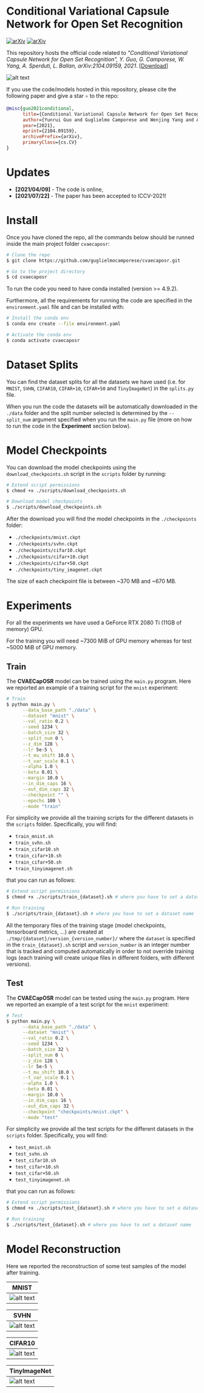 # Conditional Variational Capsule Network for Open Set Recognition

[![arXiv](https://img.shields.io/badge/arXiv-2104.09159-red)](https://arxiv.org/abs/2104.09159)
[![arXiv](https://img.shields.io/badge/-ICCV-yellow)](http://iccv2021.thecvf.com/home)


This repository hosts the official code related to *"Conditional Variational Capsule Network for Open Set Recognition", Y. Guo, G. Camporese, W. Yang, A. Sperduti, L. Ballan, arXiv:2104.09159, 2021*. [[Download](https://arxiv.org/abs/2104.09159)]

![alt text](images/model_img.png "model_diagram")


If you use the code/models hosted in this repository, please cite the following paper and give a star `⭐`  to the repo:

```bibtex
@misc{guo2021conditional,
      title={Conditional Variational Capsule Network for Open Set Recognition}, 
      author={Yunrui Guo and Guglielmo Camporese and Wenjing Yang and Alessandro Sperduti and Lamberto Ballan},
      year={2021},
      eprint={2104.09159},
      archivePrefix={arXiv},
      primaryClass={cs.CV}
}
```

# Updates
- **[2021/04/09]** - The code is online,
- **[2021/07/22]** - The paper has been accepted to ICCV-2021!


# Install

Once you have cloned the repo, all the commands below should be runned inside the main project folder `cvaecaposr`:

 ```sh
 # Clone the repo
 $ git clone https://github.com/guglielmocamporese/cvaecaposr.git
 
 # Go to the project directory
 $ cd cvaecaposr
 ```

To run the code you need to have conda installed (version >= 4.9.2). 

Furthermore, all the requirements for running the code are specified in the `environment.yaml` file and can be installed with:

```sh
# Install the conda env
$ conda env create --file environment.yaml

# Activate the conda env
$ conda activate cvaecaposr
```

# Dataset Splits
You can find the dataset splits for all the datasets we have used (i.e. for `MNIST`, `SVHN`, `CIFAR10`, `CIFAR+10`, `CIFAR+50` and `TinyImageNet`) in the `splits.py` file.

When you run the code the datasets will be automatically downloaded in the `./data` folder and the split number selected is determined by the `--split_num` argument specified when you run the `main.py` file (more on how to run the code in the **Experiment** section below).


# Model Checkpoints

You can download the model checkpoints using the `download_checkpoints.sh` script in the `scripts` folder by running:

```sh
# Extend script permissions
$ chmod +x ./scripts/download_checkpoints.sh

# Download model checkpoints
$ ./scripts/download_checkpoints.sh
```

After the download you will find the model checkpoints in the `./checkpoints` folder:
- `./checkpoints/mnist.ckpt`
- `./checkpoints/svhn.ckpt`
- `./checkpoints/cifar10.ckpt`
- `./checkpoints/cifar+10.ckpt`
- `./checkpoints/cifar+50.ckpt`
- `./checkpoints/tiny_imagenet.ckpt`

The size of each checkpoint file is between ~370 MB and ~670 MB.


# Experiments
For all the experiments we have used a GeForce RTX 2080 Ti (11GB of memory) GPU. 

For the training you will need ~7300 MiB of GPU memory whereas for test ~5000 MiB of GPU memory.

## Train

The **CVAECapOSR** model can be trained using the `main.py` program. Here we reported an example of a training script for the `mnist` experiment:

```sh
# Train
$ python main.py \
      --data_base_path "./data" \
      --dataset "mnist" \
      --val_ratio 0.2 \
      --seed 1234 \
      --batch_size 32 \
      --split_num 0 \
      --z_dim 128 \
      --lr 5e-5 \
      --t_mu_shift 10.0 \
      --t_var_scale 0.1 \
      --alpha 1.0 \
      --beta 0.01 \
      --margin 10.0 \
      --in_dim_caps 16 \
      --out_dim_caps 32 \
      --checkpoint "" \
      --epochs 100 \
      --mode "train"
```

For simplicity we provide all the training scripts for the different datasets in the `scripts` folder. Specifically, you will find: 
- `train_mnist.sh`
- `train_svhn.sh`
- `train_cifar10.sh`
- `train_cifar+10.sh`
- `train_cifar+50.sh`
- `train_tinyimagenet.sh`

that you can run as follows:

```sh
# Extend script permissions
$ chmod +x ./scripts/train_{dataset}.sh # where you have to set a dataset name

# Run training
$ ./scripts/train_{dataset}.sh # where you have to set a dataset name
```

All the temporary files of the training stage (model checkpoints, tensorboard metrics, ...) are created at `./tmp/{dataset}/version_{version_number}/` where the `dataset` is specified in the `train_{dataset}.sh` script and `version_number` is an integer number that is tracked and computed automatically in order to not override training logs (each training will create unique files in different folders, with different versions).

## Test

The **CVAECapOSR** model can be tested using the `main.py` program. Here we reported an example of a test script for the `mnist` experiment:

```sh
# Test
$ python main.py \
      --data_base_path "./data" \
      --dataset "mnist" \
      --val_ratio 0.2 \
      --seed 1234 \
      --batch_size 32 \
      --split_num 0 \
      --z_dim 128 \
      --lr 5e-5 \
      --t_mu_shift 10.0 \
      --t_var_scale 0.1 \
      --alpha 1.0 \
      --beta 0.01 \
      --margin 10.0 \
      --in_dim_caps 16 \
      --out_dim_caps 32 \
      --checkpoint "checkpoints/mnist.ckpt" \
      --mode "test"
```

For simplicity we provide all the test scripts for the different datasets in the `scripts` folder. Specifically, you will find: 
- `test_mnist.sh`
- `test_svhn.sh`
- `test_cifar10.sh`
- `test_cifar+10.sh`
- `test_cifar+50.sh`
- `test_tinyimagenet.sh`

that you can run as follows:

```sh
# Extend script permissions
$ chmod +x ./scripts/test_{dataset}.sh # where you have to set a dataset name

# Run training
$ ./scripts/test_{dataset}.sh # where you have to set a dataset name
```

# Model Reconstruction
Here we reported the reconstruction of some test samples of the model after training.

| **MNIST** | 
| --------- |
| ![alt text](images/mnist_reconstruction.png) |


|**SVHN** | 
| ------- |
| ![alt text](images/svhn_reconstruction.png) |

|**CIFAR10** |
| ---------- |
| ![alt text](images/cifar10_reconstruction.png) | 

|**TinyImageNet** |
| --------- |
| ![alt text](images/tiny_imagenet_reconstruction.png) |
